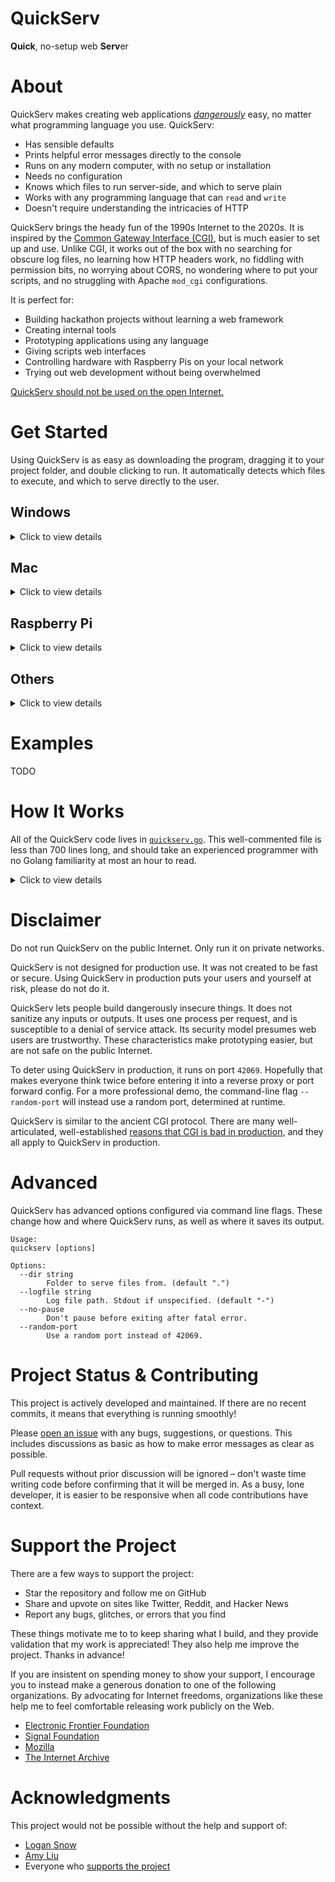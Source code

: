 # **QuickServ**

**Quick**, no-setup web **Serv**er


# About

QuickServ makes creating web applications [*dangerously*](#disclaimer) easy, no
matter what programming language you use. QuickServ:

- Has sensible defaults 
- Prints helpful error messages directly to the console
- Runs on any modern computer, with no setup or installation
- Needs no configuration
- Knows which files to run server-side, and which to serve plain
- Works with any programming language that can `read` and `write`
- Doesn't require understanding the intricacies of HTTP

QuickServ brings the heady fun of the 1990s Internet to the 2020s. It is
inspired by the [Common Gateway Interface
(CGI)](https://en.wikipedia.org/wiki/Common_Gateway_Interface), but is much
easier to set up and use. Unlike CGI, it works out of the box with no searching
for obscure log files, no learning how HTTP headers work, no fiddling with
permission bits, no worrying about CORS, no wondering where to put your scripts,
and no struggling with Apache `mod_cgi` configurations. 

<!-- I promise I'm not jaded about CGI or anything ;) -->

It is perfect for:

- Building hackathon projects without learning a web framework
- Creating internal tools
- Prototyping applications using any language
- Giving scripts web interfaces
- Controlling hardware with Raspberry Pis on your local network
- Trying out web development without being overwhelmed

[QuickServ should not be used on the open Internet.](#disclaimer) 


# Get Started

Using QuickServ is as easy as downloading the program, dragging it to your
project folder, and double clicking to run. It automatically detects which files
to execute, and which to serve directly to the user. 

## Windows

<details>
<summary>Click to view details</summary>

1. [Download for
   Windows](https://github.com/jstrieb/quickserv/releases/latest/download/quickserv_windows_x64.exe).

2. Make a project folder and add files to it. For example, if Python is
   installed, create a file called `test.py` in the project folder containing:

   ``` python
   #!python

   import random
   print(random.randint(0, 420))
   ```

   Since `test.py` starts with `#!something`, where `something test.py` is the
   command to execute the file, QuickServ will know to run it. If QuickServ is
   not running your file, make sure to add this to the beginning. 
   
   On Windows, QuickServ also knows to automatically run files that end in
   `.exe` and `.bat`. Any other file type needs to start with `#!something` if
   it should be run.

3. Move the downloaded `quickserv_windows_x64.exe` file to the project folder.

   <!-- TODO image -->

4. Double click `quickserv_windows_x64.exe` in the project folder to start
   QuickServ.

   <!-- TODO image -->

5. Go to <http://127.0.0.1:42069> (or the address shown by QuickServ) to connect
   to your web application. In the example, to run `test.py`, go to
   <http://127.0.0.1:42069/test.py>.

</details>

## Mac

<details>
<summary>Click to view details</summary>

1. [Download for Intel
   Mac](https://github.com/jstrieb/quickserv/releases/latest/download/quickserv_macos_x64). 
   [Download for Arm 
   Mac](https://github.com/jstrieb/quickserv/releases/latest/download/quickserv_macos_arm).

2. Make a project folder and add files to it. For example, if Python is
   installed, create a file called `test.py` in the project folder containing:

   ``` python
   #!python

   import random
   print(random.randint(0, 420))
   ```

   Since `test.py` starts with `#!something`, where `something test.py` is the
   command to execute the file, QuickServ will know to run it. If QuickServ is
   not running your file, make sure to add this to the beginning. 
   
   On Mac, QuickServ also knows to automatically run files that have been
   compiled. Any other file type needs to start with `#!something` if it should
   be run.

3. Move the downloaded `quickserv_macos_x64` or `quickserv_macos_arm` file to
   the project folder.

   <!-- TODO image -->

4. Right click `quickserv_macos_x64` or `quickserv_macos_arm` in the project
   folder and select "Open." Then, press "Okay" in the confirmation dialog box. 
   After this, you will be able to start QuickServ by simply double-clicking the 
   file.

   <!-- TODO image -->

5. Go to <http://127.0.0.1:42069> (or the address shown by QuickServ) to connect
   to your web application. In the example, to run `test.py`, go to
   <http://127.0.0.1:42069/test.py>.

</details>

## Raspberry Pi

<details>
<summary>Click to view details</summary>

<!-- TODO -->

It's easiest to install and run via the command line. Open the Terminal.

<!-- TODO Image -->

Enter the following commands. A password may be required for the first command. 

``` bash
# Download
sudo curl \
    --location \
    --output /usr/local/bin/quickserv \
    https://github.com/jstrieb/quickserv/releases/latest/download/quickserv_raspi_x64

# Make executable
sudo chmod +x /usr/local/bin/quickserv

# Make a project folder
mkdir -p my/project/folder

# Go to project folder
cd my/project/folder

# Add a test file 
cat <<EOF > temp.py
#!python3

import random
print(random.randint(0, 420))
EOF

# Run QuickServ
quickserv
```

Go to <http://127.0.0.1:42069> (or the address shown by QuickServ) to connect to
your web application. For example, to run `test.py`, go to
<http://127.0.0.1:42069/test.py>.

</details>

## Others

<details>
<summary>Click to view details</summary>

Clicking to run executables does not have consistent behavior across Linux
distros, so it's easiest to install and run via the command line. Depending 
on  your computer's architecture, it may be necessary to change the filename 
at the end of the `curl` HTTP request URL below.

See all download options on the [releases
page](https://github.com/jstrieb/quickserv/releases/latest).

``` bash
# Download
sudo curl \
    --location \
    --output /usr/local/bin/quickserv \
    https://github.com/jstrieb/quickserv/releases/latest/download/quickserv_linux_x64

# Make executable
sudo chmod +x /usr/local/bin/quickserv

# Make a project folder
mkdir -p /my/project/folder

# Go to project folder
cd /my/project/folder

# Add a test file 
cat <<EOF > temp.py
#!python3

import random
print(random.randint(0, 420))
EOF

# Run QuickServ
quickserv
```

Go to <http://127.0.0.1:42069> (or the address shown by QuickServ) to connect to
your web application. For example, to run `test.py`, go to
<http://127.0.0.1:42069/test.py>.

</details>


# Examples

TODO


# How It Works

All of the QuickServ code lives in
[`quickserv.go`](https://github.com/jstrieb/quickserv/blob/master/quickserv.go).
This well-commented file is less than 700 lines long, and should take an
experienced programmer with no Golang familiarity at most an hour to read.

<details>
<summary>Click to view details</summary>

QuickServ has two main parts. The first is an initialization procedure, run
exactly once at startup. The second is a handler function, called every time a
user makes an HTTP request to the server.

## Initialization Routine

When QuickServ starts up, it checks for command-line configuration flags, opens
a log file if one is passed with `--logfile` (otherwise it logs to the standard
output), and changes directories if a working directory is passed with `--dir`.
Note that the log file path is relative to the current working directory, not
the one passed with `--dir`.

Next, QuickServ scans the working directory looking for files to run, and prints
all of the files that will be executed. This behavior is useful for helping
users determine if QuickServ recognizes their script as executable. It also
prints helpful information for the user such as what web address to visit to
access the server, as well as what folder the server is running in, and how to
stop it.

If any part of the initialization fails, an error is reported. In the event of a
fatal error, QuickServ waits for user input before quitting. This is so that a
user who double-clicks the executable (as opposed to starting it from the
command line) does not have a window appear and then immediately disappear,
flashing too quickly for the error to be read.

Error messages are purposefully written with as little technical jargon as
possible, though some is unavoidable. Likely causes for the errors are also
included in error messages, so that they are easier for users to identify and
fix.

As the last step in the initialization procedure, QuickServ starts a web server
with a single handler function for all requests. The server listens on the
default port of `42069`, or on a random port if a user specified the
`--random-port` command-line flag. A random port would be desirable if the user
has to show a project built with QuickServ to someone humorless, for example.

## Request Handler

When a user visits a web page, QuickServ handles the request by calling the lone
handler function.

First, this function tries to open the file the user requested. If it cannot
find or open the file, it tries to serve a default version of the file. For
example, there is an embedded, default `favicon.ico` that gets served. If there
is no default file matching the path, it lets the built-in Go fileserver handle
the error and respond with a 404 error code.

If the file the user requested is present, it checks whether it is a directory.
If it is a directory, QuickServ looks inside for a file named `index.xxx` where
`xxx` is any file extension. If an index file is found, that page is served.
Otherwise, the user must have requested a directory without a default index, so
QuickServ responds with a page showing the other files in the directory.

If the file the user requested is present and not a directory (_i.e._, it is a
regular file), or is the index of a directory, QuickServ checks whether or not
it is executable. If so, it executes the file it found. If not, it returns the
raw file contents to the user. In both cases, QuickServ will try and guess what
filetype (and therefore which `mimetype`) to use for the response.

The technique for determining if a file is executable depends on the runtime
operating system. On Windows, any file with a `.bat` or `.exe` extension is
considered executable. On non-Windows systems, any file with the executable
permission bit set is considered executable. On all systems, a file is
executable if it has a valid pseudo-shebang at the beginning. The shebang must
be on the very first line, must begin with `#!`, and must be a valid command.
For example, both of the following are acceptable, assuming `python3` is
installed and on the `PATH`:

- `#!/usr/bin/python3`
- `#!python3`

To execute a file, QuickServ either runs the file itself, or passes the file's
path as the first argument to the executable listed in its shebang. 
The request body is passed to the program on standard input, and everything
printed by the program on standard output is used as the response body. Executed
programs are neither responsible for writing—nor able to write—HTTP response
headers. 

Whatever the program prints on standard error is logged by QuickServ, which
means it gets printed in the console window by default. This is handy for
debugging. If the program terminates with a non-zero exit code, QuickServ
responds with a 500 internal server error. Otherwise it returns with a 200.

If the request is a URL-encoded POST request with form data, QuickServ
URL-decodes all of the characters except for three symbols: `%`, `&`, and `=`.
The user is responsible for substituting these. Note that it is important to
always URL-decode `%` last in the program that processes the form data.

</details>


# Disclaimer

Do not run QuickServ on the public Internet. Only run it on private networks.

QuickServ is not designed for production use. It was not created to be fast or
secure. Using QuickServ in production puts your users and yourself at risk,
please do not do it.

QuickServ lets people build dangerously insecure things. It does not sanitize
any inputs or outputs. It uses one process per request, and is susceptible to a
denial of service attack. Its security model presumes web users are trustworthy.
These characteristics make prototyping easier, but are not safe on the public
Internet.

To deter using QuickServ in production, it runs on port `42069`. Hopefully that
makes everyone think twice before entering it into a reverse proxy or port
forward config. For a more professional demo, the command-line flag
`--random-port` will instead use a random port, determined at runtime.

QuickServ is similar to the ancient CGI protocol. There are many
well-articulated, well-established [reasons that CGI is bad in
production](https://www.embedthis.com/blog/posts/stop-using-cgi/stop-using-cgi.html),
and they all apply to QuickServ in production.


# Advanced

QuickServ has advanced options configured via command line flags. These
change how and where QuickServ runs, as well as where it saves its output.

```
Usage: 
quickserv [options]

Options:
  --dir string
        Folder to serve files from. (default ".")
  --logfile string
        Log file path. Stdout if unspecified. (default "-")
  --no-pause
        Don't pause before exiting after fatal error.
  --random-port
        Use a random port instead of 42069.
```


<!--
# Motivation & Philosophy

The idea came from spending way too much time getting set up during a hackathon
with friends in college.

I started this project in C, but I finished it in Golang. It leans heavily on
the Go standard library. Go's easy web server integration meant that I could
spend most of my time optimizing the user experience. Thankfully, Go shoulders
much of the complexity for the end-user.

At home, I constantly use it to give my shell scripts simple web front-ends.
-->


# Project Status & Contributing

This project is actively developed and maintained. If there are no recent
commits, it means that everything is running smoothly!

Please [open an issue](https://github.com/jstrieb/quickserv/issues/new) with any
bugs, suggestions, or questions. This includes discussions as basic as how to
make error messages as clear as possible.

Pull requests without prior discussion will be ignored – don't waste time
writing code before confirming that it will be merged in. As a busy, lone
developer, it is easier to be responsive when all code contributions have
context.


# Support the Project

There are a few ways to support the project:

- Star the repository and follow me on GitHub
- Share and upvote on sites like Twitter, Reddit, and Hacker News
- Report any bugs, glitches, or errors that you find

These things motivate me to to keep sharing what I build, and they provide
validation that my work is appreciated! They also help me improve the project.
Thanks in advance!

If you are insistent on spending money to show your support, I encourage you to
instead make a generous donation to one of the following organizations. By
advocating for Internet freedoms, organizations like these help me to feel
comfortable releasing work publicly on the Web.

- [Electronic Frontier Foundation](https://supporters.eff.org/donate/)
- [Signal Foundation](https://signal.org/donate/)
- [Mozilla](https://donate.mozilla.org/en-US/)
- [The Internet Archive](https://archive.org/donate/index.php)


# Acknowledgments

This project would not be possible without the help and support of:

- [Logan Snow](https://github.com/lsnow99)
- [Amy Liu](https://www.linkedin.com/in/amyjl/)
- Everyone who [supports the project](#support-the-project)
